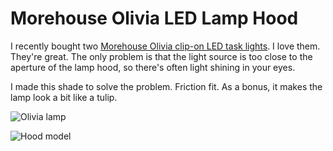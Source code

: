 # Morehouse Olivia LED Lamp Hood

I recently bought two [Morehouse Olivia clip-on LED task
lights](https://www.homedepot.com/p/Newhouse-Lighting-Olivia-LED-Flexible-22-in-Black-Clamp-Lamp-with-Dimming-and-Color-Adjustable-NHCLP-OL-BK/308862933).
I love them. They're great. The only problem is that the light source is too
close to the aperture of the lamp hood, so there's often light shining in your
eyes.

I made this shade to solve the problem. Friction fit. As a bonus, it makes the
lamp look a bit like a tulip.

![Olivia lamp](lamp.png)

![Hood model](model.png)


